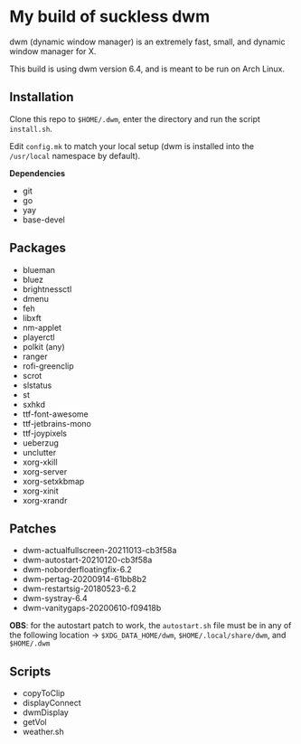 # My build of suckless dwm

dwm (dynamic window manager) is an extremely fast, small, and dynamic window manager for X.

This build is using dwm version 6.4, and is meant to be run on Arch Linux.

## Installation

Clone this repo to `$HOME/.dwm`, enter the directory and run the script `install.sh`.

Edit `config.mk` to match your local setup (dwm is installed into
the `/usr/local` namespace by default).

**Dependencies**

- git
- go
- yay
- base-devel

## Packages

- blueman
- bluez
- brightnessctl
- dmenu
- feh
- libxft
- nm-applet
- playerctl
- polkit (any)
- ranger
- rofi-greenclip
- scrot
- slstatus
- st
- sxhkd
- ttf-font-awesome
- ttf-jetbrains-mono
- ttf-joypixels
- ueberzug
- unclutter
- xorg-xkill
- xorg-server
- xorg-setxkbmap
- xorg-xinit
- xorg-xrandr

## Patches

- dwm-actualfullscreen-20211013-cb3f58a
- dwm-autostart-20210120-cb3f58a
- dwm-noborderfloatingfix-6.2
- dwm-pertag-20200914-61bb8b2
- dwm-restartsig-20180523-6.2
- dwm-systray-6.4
- dwm-vanitygaps-20200610-f09418b

**OBS**: for the autostart patch to work, the `autostart.sh` file must be in any of the following location -> `$XDG_DATA_HOME/dwm`, `$HOME/.local/share/dwm`, and `$HOME/.dwm` 

## Scripts

- copyToClip
- displayConnect
- dwmDisplay
- getVol
- weather.sh


